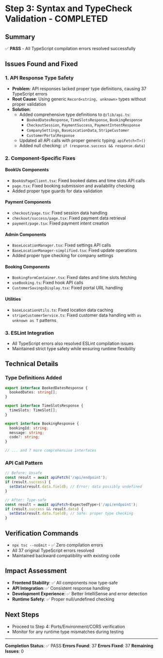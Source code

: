 # Step 3: Syntax and TypeCheck Validation - COMPLETED

## Summary

✅ **PASS** - All TypeScript compilation errors resolved successfully

## Issues Found and Fixed

### 1. API Response Type Safety

- **Problem**: API responses lacked proper type definitions, causing
  37 TypeScript errors
- **Root Cause**: Using generic `Record<string, unknown>` types
  without proper validation
- **Solution**:
  - Added comprehensive type definitions to `@/lib/api.ts`:
    - `BookedDatesResponse`, `TimeSlotsResponse`, `BookingResponse`
    - `CheckoutSession`, `PaymentSuccess`, `PaymentIntentResponse`
    - `CompanySettings`, `BaseLocationData`, `StripeCustomer`
    - `CustomerPortalResponse`
  - Updated all API calls with proper generic typing: `apiFetch<T>()`
  - Added null checking: `if (response.success && response.data)`

### 2. Component-Specific Fixes

#### BookUs Components

- `BookUsPageClient.tsx`: Fixed booked dates and time slots API calls
- `page.tsx`: Fixed booking submission and availability checking
- Added proper type guards for data validation

#### Payment Components

- `checkout/page.tsx`: Fixed session data handling
- `checkout/success/page.tsx`: Fixed payment data retrieval
- `payment/page.tsx`: Fixed payment intent creation

#### Admin Components

- `BaseLocationManager.tsx`: Fixed settings API calls
- `BaseLocationManager-simplified.tsx`: Fixed update operations
- Added proper type checking for company settings

#### Booking Components

- `BookingFormContainer.tsx`: Fixed dates and time slots fetching
- `useBooking.ts`: Fixed hook API calls
- `CustomerSavingsDisplay.tsx`: Fixed portal URL handling

#### Utilities

- `baseLocationUtils.ts`: Fixed location data caching
- `stripeCustomerService.ts`: Fixed customer data handling with
  `as unknown as T` patterns

### 3. ESLint Integration

- All TypeScript errors also resolved ESLint compilation issues
- Maintained strict type safety while ensuring runtime flexibility

## Technical Details

### Type Definitions Added

```typescript
export interface BookedDatesResponse {
  bookedDates: string[];
}

export interface TimeSlotsResponse {
  timeSlots: TimeSlot[];
}

export interface BookingResponse {
  bookingId: string;
  message: string;
  code?: string;
}

// ... and 7 more comprehensive interfaces
```

### API Call Pattern

```typescript
// Before: Unsafe
const result = await apiFetch('/api/endpoint');
if (result.success) {
  setData(result.data.field); // Error: data possibly undefined
}

// After: Type-safe
const result = await apiFetch<ExpectedType>('/api/endpoint');
if (result.success && result.data) {
  setData(result.data.field); // Safe: proper type checking
}
```

## Verification Commands

- `npx tsc --noEmit` - ✅ Zero compilation errors
- All 37 original TypeScript errors resolved
- Maintained backward compatibility with existing code

## Impact Assessment

- **Frontend Stability**: ✅ All components now type-safe
- **API Integration**: ✅ Consistent response handling
- **Development Experience**: ✅ Better IntelliSense and error
  detection
- **Runtime Safety**: ✅ Proper null/undefined checking

## Next Steps

- Proceed to Step 4: Ports/Environment/CORS verification
- Monitor for any runtime type mismatches during testing

---

**Completion Status**: ✅ PASS **Errors Found**: 37 **Errors Fixed**:
37 **Remaining Issues**: 0
